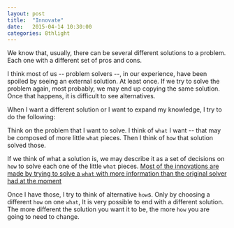 ```yaml
---
layout: post
title:  "Innovate"
date:   2015-04-14 10:30:00
categories: 8thlight
---
```

We know that, usually, there can be several different solutions to a problem. Each one with a different set of pros and cons.

I think most of us -- problem solvers --, in our experience, have been spoiled by seeing an external solution. At least once. If we try to solve the problem again, most probably, we may end up copying the same solution. Once that happens, it is difficult to see alternatives.

When I want a different solution or I want to expand my knowledge, I try to do the following:

Think on the problem that I want to solve. I think of `what` I want -- that may be composed of more little `what` pieces. Then I think of `how` that solution solved those.

If we think of what a solution is, we may describe it as a set of decisions on `how` to solve each one of the little `what` pieces. [Most of the innovations are made by trying to solve a `what` with more information than the original solver had at the moment][novel-ideas]

[novel-ideas]: https://twitter.com/worrydream/status/452877691440492544

Once I have those, I try to think of alternative `how`s. Only by choosing a different `how` on one `what`, It is very possible to end with a different solution. The more different the solution you want it to be, the more `how` you are going to need to change.
